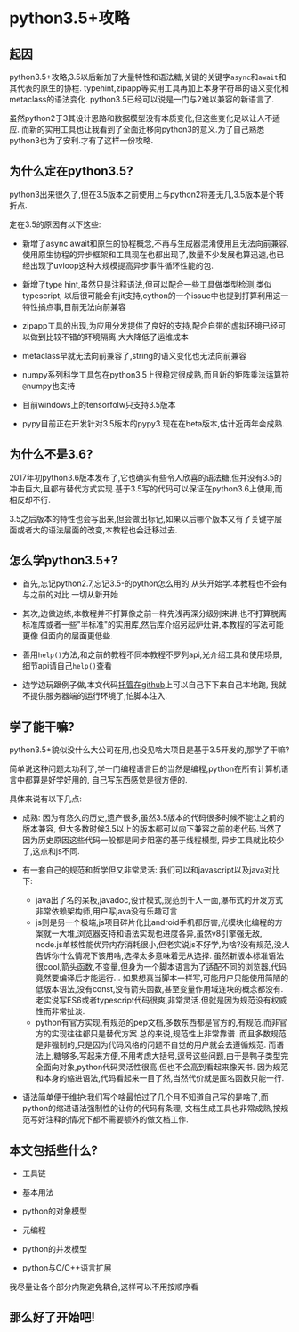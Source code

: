 # python3.5+攻略

## 起因

python3.5+攻略,3.5以后新加了大量特性和语法糖,关键的关键字`async`和`await`和其代表的原生的协程.
typehint,zipapp等实用工具再加上本身字符串的语义变化和metaclass的语法变化.
python3.5已经可以说是一门与2难以兼容的新语言了.

虽然python2于3其设计思路和数据模型没有本质变化,但这些变化足以让人不适应.
而新的实用工具也让我看到了全面迁移向python3的意义.为了自己熟悉python3也为了安利.才有了这样一份攻略.

## 为什么定在python3.5?

python3出来很久了,但在3.5版本之前使用上与python2将差无几,3.5版本是个转折点.

定在3.5的原因有以下这些:

+ 新增了async await和原生的协程概念,不再与生成器混淆使用且无法向前兼容,
使用原生协程的异步框架和工具现在也都出现了,数量不少发展也算迅速,也已经出现了uvloop这种大规模提高异步事件循环性能的包.

+ 新增了type hint,虽然只是注释语法,但可以配合一些工具做类型检测,类似typescript,
以后很可能会有jit支持,cython的一个issue中也提到打算利用这一特性搞点事,目前无法向前兼容

+ zipapp工具的出现,为应用分发提供了良好的支持,配合自带的虚拟环境已经可以做到比较不错的环境隔离,大大降低了运维成本

+ metaclass早就无法向前兼容了,string的语义变化也无法向前兼容

+ numpy系列科学工具包在python3.5上很稳定很成熟,而且新的矩阵乘法运算符`@`numpy也支持

+ 目前windows上的tensorfolw只支持3.5版本

+ pypy目前正在开发针对3.5版本的pypy3.现在在beta版本,估计近两年会成熟.

## 为什么不是3.6?

2017年初python3.6版本发布了,它也确实有些令人欣喜的语法糖,但并没有3.5的冲击巨大,且都有替代方式实现.基于3.5写的代码可以保证在python3.6上使用,而相反却不行.

3.5之后版本的特性也会写出来,但会做出标记,如果以后哪个版本又有了关键字层面或者大的语法层面的改变,本教程也会迁移过去.

## 怎么学python3.5+?

+ 首先,忘记python2.7,忘记3.5-的python怎么用的,从头开始学.本教程也不会有与之前的对比.一切从新开始

+ 其次,边做边练,本教程并不打算像之前一样先浅再深分级别来讲,也不打算脱离标准库或者一些"半标准"的实用库,然后库介绍另起炉灶讲,本教程的写法可能更像
<python cookbook> 但面向的层面更低些.

+ 善用`help()`方法,和之前的教程不同本教程不罗列api,光介绍工具和使用场景,细节api请自己`help()`查看

+ 边学边玩跟例子做,本文代码[托管在github](https://github.com/hsz1273327/TutorialForPython3.5plus)上可以自己下下来自己本地跑,
我就不提供服务器端的运行环境了,怕脚本注入.


## 学了能干嘛?

python3.5+貌似没什么大公司在用,也没见啥大项目是基于3.5开发的,那学了干嘛?

简单说这种问题太功利了,学一门编程语言目的当然是编程,python在所有计算机语言中都算是好学好用的,
自己写东西感觉是很方便的.

具体来说有以下几点:

+ 成熟: 因为有悠久的历史,遗产很多,虽然3.5版本的代码很多时候不能让之前的版本兼容,
但大多数时候3.5以上的版本都可以向下兼容之前的老代码.当然了因为历史原因这些代码一般都是同步阻塞的基于线程模型,
异步工具就比较少了,这点和js不同.

+ 有一套自己的规范和哲学但又非常灵活: 我们可以和javascript以及java对比下:

    + java出了名的呆板,javadoc,设计模式,规范到千人一面,瀑布式的开发方式非常依赖架构师,用户写java没有乐趣可言
    + js则是另一个极端,js项目碎片化比android手机都厉害,光模块化编程的方案就一大堆,浏览器支持和语法实现也进度各异,虽然v8引擎强无敌,
    node.js单核性能优异内存消耗很小,但老实说js不好学,为啥?没有规范,没人告诉你什么情况下该用啥,选择太多意味着无从选择.
    虽然新版本标准语法很cool,箭头函数,不变量,但身为一个脚本语言为了适配不同的浏览器,代码竟然要编译后才能运行...
    如果想真当脚本一样写,可能用户只能使用简陋的低版本语法,没有const,没有箭头函数,甚至变量作用域连块的概念都没有.
    老实说写ES6或者typescript代码很爽,非常灵活.但就是因为规范没有权威性而非常扯淡.
    + python有官方实现,有规范的pep文档,多数东西都是官方的,有规范.而非官方的实现往往都只是替代方案.总的来说,规范性上非常靠谱.
    而且多数规范是非强制的,只是因为代码风格的问题不自觉的用户就会去遵循规范.
    而语法上,糖够多,写起来方便,不用考虑大括号,逗号这些问题,由于是鸭子类型完全面向对象,python代码灵活性很高,但也不会高到看起来像天书.
    因为规范和本身的缩进语法,代码看起来一目了然,当然代价就是匿名函数只能一行.

+ 语法简单便于维护:我们写个啥最怕过了几个月不知道自己写的是啥了,而python的缩进语法强制性的让你的代码有条理,
文档生成工具也非常成熟,按规范写好注释的情况下都不需要额外的做文档工作.

## 本文包括些什么?

+ 工具链

+ 基本用法

+ python的对象模型

+ 元编程

+ python的并发模型

+ python与C/C++语言扩展

我尽量让各个部分内聚避免耦合,这样可以不用按顺序看

## 那么好了开始吧!
